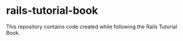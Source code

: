 # rails-tutorial-book
This repository contains code created while following the Rails Tutorial Book.
